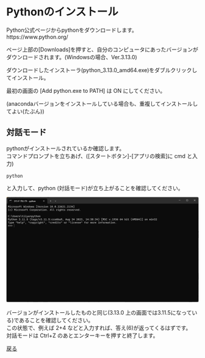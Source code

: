 # Pythonのインストール

<p>Python公式ページからpythonをダウンロードします。<br />https://www.python.org/</p>
<p>ページ上部の[Downloads]を押すと、自分のコンピュータにあったバージョンがダウンロードされます。(Windowsの場合、Ver.3.13.0)</p>
<p>ダウンロードしたインストーラ(python_3.13.0_amd64.exe)をダブルクリックしてインストール。</p>
<p>最初の画面の [Add python.exe to PATH] は ON にしてください。</p>
<p>(anacondaバージョンをインストールしている場合も、重複してインストールしてよい(たぶん))</p>

## 対話モード
pythonがインストールされているか確認します。  
コマンドプロンプトを立ちあげ、([スタートボタン]-[アプリの検索]に cmd と入力)

```
python
```

と入力して、python (対話モード)が立ち上がることを確認してください。

<img src=https://github.com/tiiyama33/SPSI/blob/main/snapshots/2023-09-20.png>

バージョンがインストールしたものと同じ(3.13.0 上の画面では3.11.5になっている)であることを確認してください。  
この状態で、例えば 2+4 などと入力すれば、答え(6)が返ってくるはずです。  
対話モードは Ctrl+Z のあとエンターキーを押すと終了します。  

[戻る](.)
